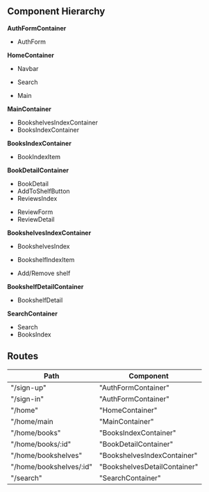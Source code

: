 ## Component Hierarchy

**AuthFormContainer**
 - AuthForm

**HomeContainer**
 - Navbar
  + Search
 - Main

**MainContainer**
 - BookshelvesIndexContainer
 - BooksIndexContainer

**BooksIndexContainer**
 - BookIndexItem

**BookDetailContainer**
  - BookDetail
  - AddToShelfButton
  - ReviewsIndex
  + ReviewForm
  + ReviewDetail

**BookshelvesIndexContainer**
 - BookshelvesIndex
  + BookshelfIndexItem
 - Add/Remove shelf

**BookshelfDetailContainer**
 - BookshelfDetail

**SearchContainer**
 - Search
 - BooksIndex

## Routes

|Path   | Component   |
|-------|-------------|
| "/sign-up" | "AuthFormContainer" |
| "/sign-in" | "AuthFormContainer" |
| "/home" | "HomeContainer" |
| "/home/main | "MainContainer" |
| "/home/books" | "BooksIndexContainer" |
| "/home/books/:id" | "BookDetailContainer" |
| "/home/bookshelves" | "BookshelvesIndexContainer" |
| "/home/bookshelves/:id" | "BookshelvesDetailContainer" |
| "/search" | "SearchContainer" |
